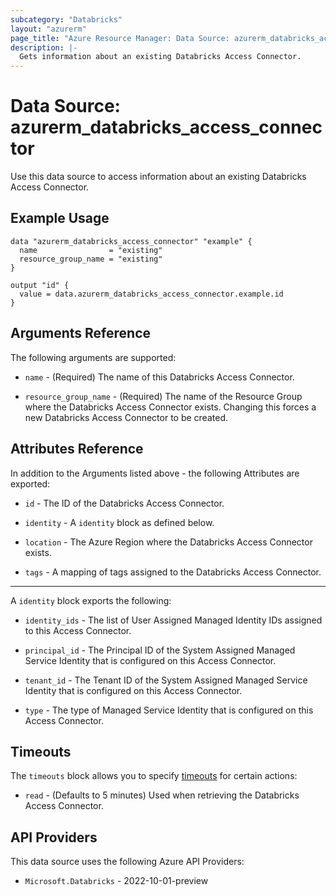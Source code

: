 ```yaml
---
subcategory: "Databricks"
layout: "azurerm"
page_title: "Azure Resource Manager: Data Source: azurerm_databricks_access_connector"
description: |-
  Gets information about an existing Databricks Access Connector.
---
```


# Data Source: azurerm_databricks_access_connector

Use this data source to access information about an existing Databricks Access Connector.

## Example Usage

```hcl
data "azurerm_databricks_access_connector" "example" {
  name                = "existing"
  resource_group_name = "existing"
}

output "id" {
  value = data.azurerm_databricks_access_connector.example.id
}
```

## Arguments Reference

The following arguments are supported:

* `name` - (Required) The name of this Databricks Access Connector.

* `resource_group_name` - (Required) The name of the Resource Group where the Databricks Access Connector exists. Changing this forces a new Databricks Access Connector to be created.

## Attributes Reference

In addition to the Arguments listed above - the following Attributes are exported: 

* `id` - The ID of the Databricks Access Connector.

* `identity` - A `identity` block as defined below.

* `location` - The Azure Region where the Databricks Access Connector exists.

* `tags` - A mapping of tags assigned to the Databricks Access Connector.

---

A `identity` block exports the following:

* `identity_ids` - The list of User Assigned Managed Identity IDs assigned to this Access Connector.

* `principal_id` - The Principal ID of the System Assigned Managed Service Identity that is configured on this Access Connector.

* `tenant_id` - The Tenant ID of the System Assigned Managed Service Identity that is configured on this Access Connector.

* `type` - The type of Managed Service Identity that is configured on this Access Connector.

## Timeouts

The `timeouts` block allows you to specify [timeouts](https://developer.hashicorp.com/terraform/language/resources/configure#define-operation-timeouts) for certain actions:

* `read` - (Defaults to 5 minutes) Used when retrieving the Databricks Access Connector.

## API Providers
<!-- This section is generated, changes will be overwritten -->
This data source uses the following Azure API Providers:

* `Microsoft.Databricks` - 2022-10-01-preview
